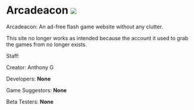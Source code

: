 # Arcadeacon ![](https://img.shields.io/teamcity/http/teamcity.jetbrains.com/s/bt345.svg) 
Arcadeacon: An ad-free flash game website without any clutter.

This site no longer works as intended because the account it used to grab the games from no longer exists.

Staff:

Creator:
Anthony G

Developers:
**None**

Game Suggestors:
**None**

Beta Testers: 
**None**

